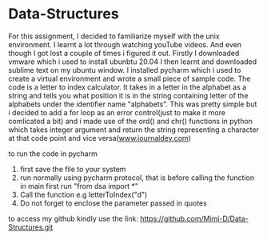 # Data-Structures
For this assignment, I decided to familiarize myself with the unix environment. I learnt a lot through watching youTube videos. And even though I got lost a couple of
times i figured it out. Firstly I downloaded vmware which i used to install ubunbtu 20.04
I then learnt and downloaded sublime text on my ubuntu window.
I installed pycharm which i used to create a virtual environment and wrote a small piece of sample code.
The code is a letter to index calculator. It takes in a letter in the alphabet as a string and tells you what position it is in the string containing letter of the alphabets under the identifier name "alphabets". This was pretty simple
but i decided to add a for loop as an error control(just to make it more comlicated a bit) and i made use of the ord() and chr() functions in python 
which takes integer argument and return the string representing a character at that code point and vice versa(www.journaldev.com)

to run the code in pycharm
1. first save the file to your system
2. run normally using pycharm protocol, that is before calling the function in main first run "from dsa import *"
3. Call the function e.g letterToIndex("d") 
4. Do not forget to enclose the parameter passed in quotes

to access my github kindly use the link:
https://github.com/Mimi-D/Data-Structures.git
